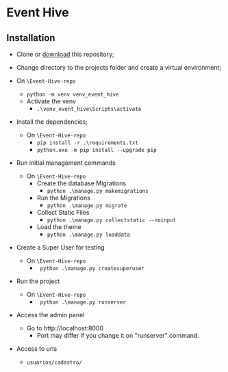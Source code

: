 # Event Hive
## Installation

 - Clone or [download](https://github.com/ArthurAugustinho/Event-Hive/archive/refs/heads/main.zip) this repository;

 - Change directory to the projects folder and create a virtual environment;
  - On `\Event-Hive-repo`
    - `python -m venv venv_event_hive`
    - Activate the venv
      - `.\venv_event_hive\Scripts\activate`

- Install the dependencies;
  - On `\Event-Hive-repo`
    - `pip install -r .\requirements.txt`
    - `python.exe -m pip install --upgrade pip`

- Run initial management commands

  - On `\Event-Hive-repo`
    - Create the database Migrations
      - `python .\manage.py makemigrations` 
    - Run the Migrations
      - `python .\manage.py migrate`
    - Collect Static Files
      - `python .\manage.py collectstatic --noinput`
    - Load the theme
      - `python .\manage.py loaddata`

- Create a Super User for testing
  - On `\Event-Hive-repo`
    - ` python .\manage.py createsuperuser` 

- Run the project
  - On `\Event-Hive-repo`
    - ` python .\manage.py runserver`
- Access the admin panel
  - Go to http://localhost:8000
    - Port may differ if you change it on "runserver" command.
- Access to urls
  - `usuarios/cadastro/`
